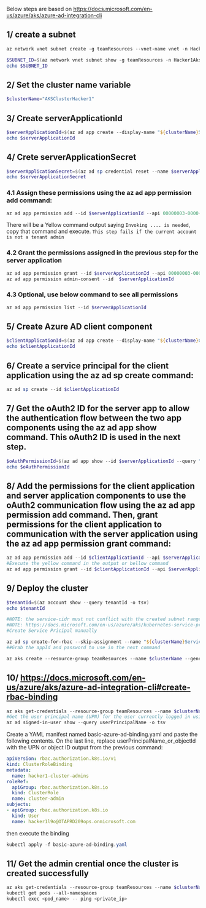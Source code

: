 Below steps are based on https://docs.microsoft.com/en-us/azure/aks/azure-ad-integration-cli



## 1/ create a subnet
```powershell
az network vnet subnet create -g teamResources --vnet-name vnet -n Hacker1AksSubnet --address-prefixes 10.2.2.0/24

$SUBNET_ID=$(az network vnet subnet show -g teamResources -n Hacker1AksSubnet --vnet-name vnet --query "id" --output tsv)
echo $SUBNET_ID
```

## 2/ Set the cluster name variable
```powershell
$clusterName="AKSClusterHacker1"
```

## 3/ Create serverApplicationId
```powershell
$serverApplicationId=$(az ad app create --display-name "${clusterName}Server" --identifier-uris "https://${clusterName}Server" --query appId -o tsv)
echo $serverApplicationId
```

## 4/ Crete serverApplicationSecret

```powershell
$serverApplicationSecret=$(az ad sp credential reset --name $serverApplicationId --credential-description "AKSPassword" --query password -o tsv)
echo $serverApplicationSecret
```

### 4.1 Assign these permissions using the az ad app permission add command:

```powershell
az ad app permission add --id $serverApplicationId --api 00000003-0000-0000-c000-000000000000 --api-permissions e1fe6dd8-ba31-4d61-89e7-88639da4683d=Scope 06da0dbc-49e2-44d2-8312-53f166ab848a=Scope 7ab1d382-f21e-4acd-a863-ba3e13f7da61=Role
```

There will be a Yellow command output saying `Invoking .... is needed`, copy that command and execute. `This step fails if the current account is not a tenant admin`

### 4.2 Grant the permissions assigned in the previous step for the server application
```powershell    
az ad app permission grant --id $serverApplicationId --api 00000003-0000-0000-c000-000000000000
az ad app permission admin-consent --id  $serverApplicationId
```

### 4.3 Optional, use below command to see all permissions
```powershell 
az ad app permission list --id $serverApplicationId
```

## 5/ Create Azure AD client component
```powershell 
$clientApplicationId=$(az ad app create --display-name "${clusterName}Client" --native-app --reply-urls "https://${clusterName}Client" --query appId -o tsv)
echo $clientApplicationId
```

## 6/ Create a service principal for the client application using the az ad sp create command:
```powershell 
az ad sp create --id $clientApplicationId
```

## 7/ Get the oAuth2 ID for the server app to allow the authentication flow between the two app components using the az ad app show command. This oAuth2 ID is used in the next step.
```powershell 
$oAuthPermissionId=$(az ad app show --id $serverApplicationId --query "oauth2Permissions[0].id" -o tsv)
echo $oAuthPermissionId
```


## 8/ Add the permissions for the client application and server application components to use the oAuth2 communication flow using the az ad app permission add command. Then, grant permissions for the client application to communication with the server application using the az ad app permission grant command:
```powershell 
az ad app permission add --id $clientApplicationId --api $serverApplicationId --api-permissions ${oAuthPermissionId}=Scope
#Execute the yellow command in the output or bellow command
az ad app permission grant --id $clientApplicationId --api $serverApplicationId
```

## 9/ Deploy the cluster
```powershell
$tenantId=$(az account show --query tenantId -o tsv)
echo $tenantId

#NOTE: the service-cidr must not conflict with the created subnet range at step1
#NOTE: https://docs.microsoft.com/en-us/azure/aks/kubernetes-service-principal
#Create Service Pricipal manually

az ad sp create-for-rbac --skip-assignment --name "${clusterName}ServicePrincipal" --query appId -o tsv
##Grab the appId and password to use in the next command

az aks create --resource-group teamResources --name $clusterName --generate-ssh-keys --network-plugin azure --vnet-subnet-id $SUBNET_ID --docker-bridge-address 172.17.0.1/16 --service-cidr 10.3.0.0/16 --dns-service-ip 10.3.0.10 --aad-server-app-id $serverApplicationId --aad-server-app-secret $serverApplicationSecret --aad-client-app-id $clientApplicationId --aad-tenant-id $tenantId --service-principal 5cfc1996-376a-4a2b-8c77-99063c6a70da --client-secret 13b391a2-5747-401e-a39a-748034136680 --network-policy azure
```



## 10/ https://docs.microsoft.com/en-us/azure/aks/azure-ad-integration-cli#create-rbac-binding

```powershell
az aks get-credentials --resource-group teamResources --name $clusterName --admin
#Get the user principal name (UPN) for the user currently logged in using the az ad signed-in-user show command.
az ad signed-in-user show --query userPrincipalName -o tsv
```

Create a YAML manifest named basic-azure-ad-binding.yaml and paste the following contents. On the last line, replace userPrincipalName_or_objectId with the UPN or object ID output from the previous command:

```yaml
apiVersion: rbac.authorization.k8s.io/v1
kind: ClusterRoleBinding
metadata:
  name: hacker1-cluster-admins
roleRef:
  apiGroup: rbac.authorization.k8s.io
  kind: ClusterRole
  name: cluster-admin
subjects:
- apiGroup: rbac.authorization.k8s.io
  kind: User
  name: hacker1l9o@OTAPRD209ops.onmicrosoft.com
```

then execute the binding

```powershell
kubectl apply -f basic-azure-ad-binding.yaml
```


## 11/ Get the admin crential once the cluster is created successfully

```powershell
az aks get-credentials --resource-group teamResources --name $clusterName --overwrite-existing --admin
kubectl get pods --all-namespaces
kubectl exec <pod_name> -- ping <private_ip>
```